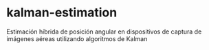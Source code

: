 # kalman-estimation
Estimación híbrida de posición angular en dispositivos de captura de imágenes aéreas utilizando algoritmos de Kalman
